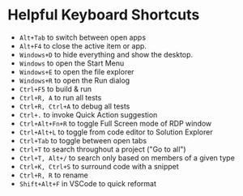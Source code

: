 # Helpful Keyboard Shortcuts
- `Alt+Tab` to switch between open apps
- `Alt+F4` to close the active item or app.
- `Windows+D` to hide everything and show the desktop.
- `Windows` to open the Start Menu
- `Windows+E` to open the file explorer
- `Windows+R` to open the Run dialog
- `Ctrl+F5` to build & run
- `Ctrl+R, A` to run all tests
- `Ctrl+R, Ctrl+A` to debug all tests
- `Ctrl+.` to invoke Quick Action suggestion 
- `Ctrl+Alt+Fn+R` to toggle Full Screen mode of RDP window
- `Ctrl+Alt+L` to toggle from code editor to Solution Explorer
- `Ctrl+Tab` to toggle between open tabs 
- `Ctrl+T` to search throughout a project ("Go to all")
- `Ctrl+T, Alt+/` to search only based on members of a given type
- `Ctrl+K, Ctrl+S` to surround code with a snippet
- `Ctrl+R, R` to rename
- `Shift+Alt+F` in VSCode to quick reformat